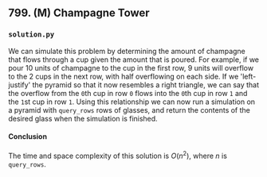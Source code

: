 ## 799. (M) Champagne Tower

### `solution.py`
We can simulate this problem by determining the amount of champagne that flows through a cup given the amount that is poured. For example, if we pour 10 units of champagne to the cup in the first row, 9 units will overflow to the 2 cups in the next row, with half overflowing on each side. If we 'left-justify' the pyramid so that it now resembles a right triangle, we can say that the overflow from the `0`th cup in row `0` flows into the `0`th cup in row `1` and the `1`st cup in row `1`. Using this relationship we can now run a simulation on a pyramid with `query_rows` rows of glasses, and return the contents of the desired glass when the simulation is finished.  

#### Conclusion
The time and space complexity of this solution is $O(n^2)$, where $n$ is `query_rows`.  
  


